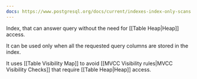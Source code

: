 ```yaml
---
docs: https://www.postgresql.org/docs/current/indexes-index-only-scans.html
---
```

Index, that can answer query without the need for [[Table Heap|Heap]] access. 

It can be used only when all the requested query columns are stored in the index.

It uses [[Table Visibility Map]] to avoid [[MVCC Visibility rules|MVCC Visibility Checks]] that require [[Table Heap|Heap]] access.

